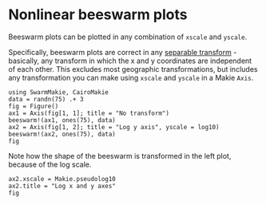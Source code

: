 # Nonlinear beeswarm plots

Beeswarm plots can be plotted in any combination of `xscale` and `yscale`.  

Specifically, beeswarm plots are correct in any [separable transform](https://geo.makie.org/stable/nonlinear_transforms/#Nonlinear-but-separable) - basically, any transform in which the x and y coordinates are independent of each other.  This excludes most geographic transformations, but includes any transformation you can make using `xscale` and `yscale` in a Makie `Axis`.

```@example logscale
using SwarmMakie, CairoMakie
data = randn(75) .+ 3
fig = Figure()
ax1 = Axis(fig[1, 1]; title = "No transform")
beeswarm!(ax1, ones(75), data)
ax2 = Axis(fig[1, 2]; title = "Log y axis", yscale = log10)
beeswarm!(ax2, ones(75), data)
fig
```

Note how the shape of the beeswarm is transformed in the left plot, because of the log scale.

```@example logscale
ax2.xscale = Makie.pseudolog10
ax2.title = "Log x and y axes"
fig
```

